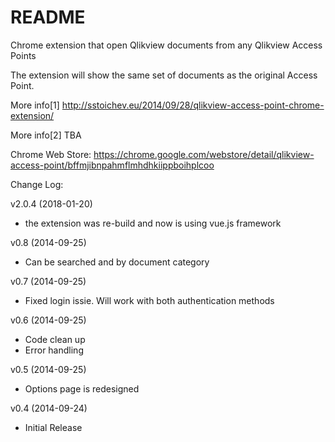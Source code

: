 # README #

Chrome extension that open Qlikview documents from any Qlikview Access Points

The extension will show the same set of documents as the original Access Point.

More info[1] http://sstoichev.eu/2014/09/28/qlikview-access-point-chrome-extension/

More info[2] TBA

Chrome Web Store: https://chrome.google.com/webstore/detail/qlikview-access-point/bffmjibnpahmflmhdhkiippboihplcoo


Change Log:

v2.0.4 (2018-01-20)

* the extension was re-build and now is using vue.js framework

v0.8 (2014-09-25)

* Can be searched and by document category

v0.7 (2014-09-25)

* Fixed login issie. Will work with both authentication methods

v0.6 (2014-09-25)

* Code clean up
* Error handling

v0.5 (2014-09-25)

* Options page is redesigned

v0.4 (2014-09-24)

* Initial Release
